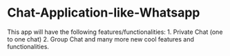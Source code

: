 # Chat-Application-like-Whatsapp
This app will have the following features/functionalities: 1. Private Chat (one to one chat) 2. Group Chat and many more new cool features and functionalities.
